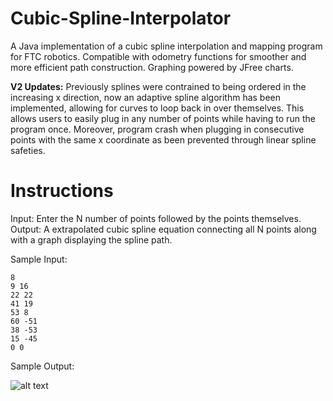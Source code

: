 # Cubic-Spline-Interpolator

A Java implementation of a cubic spline interpolation and mapping program for FTC robotics. Compatible with odometry functions for smoother and more efficient path construction. Graphing powered by JFree charts.

**V2 Updates:** Previously splines were contrained to being ordered in the increasing x direction, now an adaptive spline algorithm has been implemented, allowing for curves to loop back in over themselves. This allows users to easily plug in any number of points while having to run the program once. 
Moreover, program crash when plugging in consecutive points with the same x coordinate as been prevented through linear spline safeties. 
# Instructions

Input: Enter the N number of points followed by the points themselves.
Output: A extrapolated cubic spline equation connecting all N points along with a graph displaying the spline path.

Sample Input:

```
8
9 16
22 22
41 19
53 8
60 -51
38 -53
15 -45
0 0
```

Sample Output:

![alt text](https://github.com/MrinallU/FTC-Cubic-Spline-Interpolation/blob/main/example.png?raw=true)
